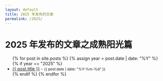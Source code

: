 ```yaml
---
layout: default
title: 2025 年发布的文章
permalink: /2025/
---
```


<h1>2025 年发布的文章之成熟阳光篇</h1>

<ul>
  {% for post in site.posts %}
    {% assign year = post.date | date: "%Y" %}
    {% if year == "2025" %}
      <li>
        <a href="{{ post.url }}">{{ post.title }}</a> - <small>{{ post.date | date: "%Y-%m-%d" }}</small>
        </br>
      </li>
    {% endif %}
  {% endfor %}
</ul>
